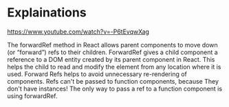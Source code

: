 # Explainations
https://www.youtube.com/watch?v=-P6tEvqwXag

The forwardRef method in React allows parent components to move down (or “forward”) refs to their children. ForwardRef gives a child component a reference to a DOM entity created by its parent component in React. This helps the child to read and modify the element from any location where it is used.
Forward Refs helps to avoid unnecessary re-rendering of components.
Refs can't be passed to function components, because They don't have instances!
The only way to pass a ref to a function component is using forwardRef.
